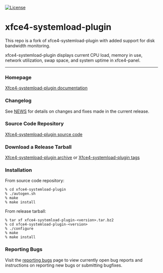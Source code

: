 [![License](https://img.shields.io/badge/License-GPL%20v2-blue.svg)](https://gitlab.xfce.org/panel-plugins/xfce4-systemload-plugin/-/blob/master/COPYING)

# xfce4-systemload-plugin

This repo is a fork of xfce4-systemload-plugin with added support for disk bandwidth monitoring.

xfce4-systemload-plugin displays current CPU load, memory in use, network utilization, swap space, and system uptime in xfce4-panel.

----

### Homepage

[Xfce4-systemload-plugin documentation](https://docs.xfce.org/panel-plugins/xfce4-systemload-plugin/start)

### Changelog

See [NEWS](https://gitlab.xfce.org/panel-plugins/xfce4-systemload-plugin/-/blob/master/NEWS) for details on changes and fixes made in the current release.

### Source Code Repository

[Xfce4-systemload-plugin source code](https://gitlab.xfce.org/panel-plugins/xfce4-systemload-plugin)

### Download a Release Tarball

[Xfce4-systemload-plugin archive](https://archive.xfce.org/src/panel-plugins/xfce4-systemload-plugin)
    or
[Xfce4-systemload-plugin tags](https://gitlab.xfce.org/panel-plugins/xfce4-systemload-plugin/-/tags)

### Installation

From source code repository: 

    % cd xfce4-systemload-plugin
    % ./autogen.sh
    % make
    % make install

From release tarball:

    % tar xf xfce4-systemload-plugin-<version>.tar.bz2
    % cd xfce4-systemload-plugin-<version>
    % ./configure
    % make
    % make install

### Reporting Bugs

Visit the [reporting bugs](https://docs.xfce.org/panel-plugins/xfce4-systemload-plugin/bugs) page to view currently open bug reports and instructions on reporting new bugs or submitting bugfixes.

